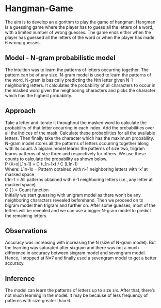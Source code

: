 # Hangman-Game
The aim is to develop an algorithm to play the game of hangman. Hangman is a guessing game where the player has to guess all the letters of a word, with a limited number of wrong guesses. The game ends either when the player has guessed all the letters of the word or when the player has made 6 wrong guesses. 

## Model - N-gram probabilistic model
The intuition was to learn the patterns of letters occurring together. The pattern can be of any size.  N-gram model is used to learn the patterns of the word. N-gram is basically predicting the Nth letter given N-1 neighboring letters. It calculates the probability of all characters to occur in the masked word given the neighboring characters and picks the character which has the highest probability. 

## Approach
Take a letter and iterate it throughout the masked word to calculate the probability of that letter occurring in each index. Add the probabilities over all the indices of the mask. Calculate these probabilities for all the available letters. Then finally take the character which has the maximum probability. 
N-gram model stores all the patterns of letters occurring together along with its count. A bigram model learns the patterns of size two, trigram learns patterns of size three and respectively for others. We use these counts to calculate the probability as shown below.   
P (X=x|L1n-1) = C (L1n-1x) / C (L1n-1)   
Where:  L1n-1x = Pattern obtained with n-1 neighboring letters with ‘x’ at masked space   
	 L1n-1    = All patterns obtained with n-1 neighboring letters (i.e., any letter at masked space)   
	C ( )   = Count function   	  
Initially we start guessing with unigram model as there won’t be any neighboring characters revealed beforehand. Then we proceed on to bigram model then trigram and further on. After some guesses, most of the letters will be revealed and we can use a bigger N-gram model to predict the remaining letters. 

## Observations
Accuracy was increasing with increasing the N (size of N-gram model). But the learning was saturated after sixgram and there was not a much difference in accuracy between sixgram model and sevengram model. Hence, I stopped at N=7 and finally used a sevengram model to get a better accuracy.  

## Inference
The model can learn the patterns of letters up to size six. After that, there’s not much learning in the model. It may be because of less frequency of patterns with size greater than 6.   
